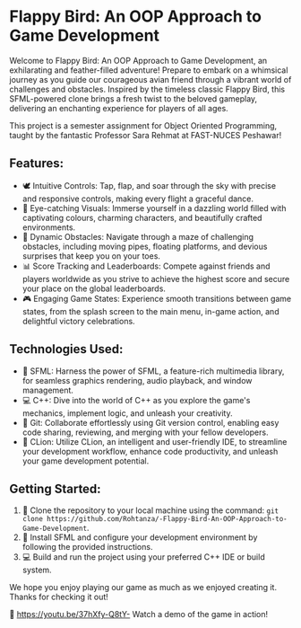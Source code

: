 # Flappy Bird: An OOP Approach to Game Development

Welcome to Flappy Bird: An OOP Approach to Game Development, an exhilarating and feather-filled adventure! Prepare to embark on a whimsical journey as you guide our courageous avian friend through a vibrant world of challenges and obstacles. Inspired by the timeless classic Flappy Bird, this SFML-powered clone brings a fresh twist to the beloved gameplay, delivering an enchanting experience for players of all ages.

This project is a semester assignment for Object Oriented Programming, taught by the fantastic Professor Sara Rehmat at FAST-NUCES Peshawar!

## Features:
- 🕊️ Intuitive Controls: Tap, flap, and soar through the sky with precise and responsive controls, making every flight a graceful dance.
- 🌈 Eye-catching Visuals: Immerse yourself in a dazzling world filled with captivating colours, charming characters, and beautifully crafted environments.
- 🔀 Dynamic Obstacles: Navigate through a maze of challenging obstacles, including moving pipes, floating platforms, and devious surprises that keep you on your toes.
- 📊 Score Tracking and Leaderboards: Compete against friends and players worldwide as you strive to achieve the highest score and secure your place on the global leaderboards.
- 🎮 Engaging Game States: Experience smooth transitions between game states, from the splash screen to the main menu, in-game action, and delightful victory celebrations.

## Technologies Used:
- 🔧 SFML: Harness the power of SFML, a feature-rich multimedia library, for seamless graphics rendering, audio playback, and window management.
- 💻 C++: Dive into the world of C++ as you explore the game's mechanics, implement logic, and unleash your creativity.
- 📜 Git: Collaborate effortlessly using Git version control, enabling easy code sharing, reviewing, and merging with your fellow developers.
- 🚀 CLion: Utilize CLion, an intelligent and user-friendly IDE, to streamline your development workflow, enhance code productivity, and unleash your game development potential.

## Getting Started:
1. 🔗 Clone the repository to your local machine using the command: `git clone https://github.com/Rohtanza/-Flappy-Bird-An-OOP-Approach-to-Game-Development`.
2. 🚀 Install SFML and configure your development environment by following the provided instructions.
3. 💻 Build and run the project using your preferred C++ IDE or build system.

We hope you enjoy playing our game as much as we enjoyed creating it. Thanks for checking it out!

🎥 https://youtu.be/37hXfy-Q8tY- Watch a demo of the game in action!